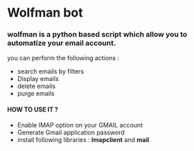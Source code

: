 # Wolfman bot
### wolfman is a python based script which allow you to automatize your email account.
you can perform the following actions :
- search emails by filters
- Display emails
- delete emails
- purge emails

#### HOW TO USE IT ?
- Enable IMAP option on your GMAIL account
- Generate Gmail application password
- install following libraries : **Imapclient** and **mail**


